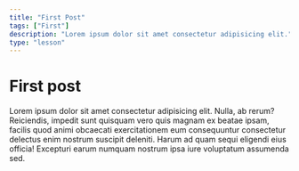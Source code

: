```yaml
---
title: "First Post"
tags: ["First"]
description: "Lorem ipsum dolor sit amet consectetur adipisicing elit."
type: "lesson"
---
```


# First post

Lorem ipsum dolor sit amet consectetur adipisicing elit. Nulla, ab rerum? Reiciendis, impedit sunt quisquam vero quis magnam ex beatae ipsam, facilis quod animi obcaecati exercitationem eum consequuntur consectetur delectus enim nostrum suscipit deleniti. Harum ad quam sequi eligendi eius officia! Excepturi earum numquam nostrum ipsa iure voluptatum assumenda sed.
